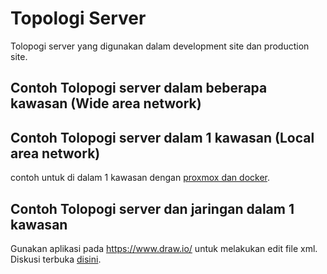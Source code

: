 # Topologi Server
Tolopogi server yang digunakan dalam development site dan production site.

## Contoh Tolopogi server dalam beberapa kawasan (Wide area network)

## Contoh Tolopogi server dalam 1 kawasan (Local area network)
 contoh untuk di dalam 1 kawasan dengan [proxmox dan docker](https://github.com/bantenprov/topologi-server/blob/master/jaringan-server-kp3b.xml).
## Contoh Tolopogi server dan jaringan dalam 1 kawasan

Gunakan aplikasi pada https://www.draw.io/ untuk melakukan edit file xml.
Diskusi terbuka [disini](https://github.com/bantenprov/topologi-server/issues).
